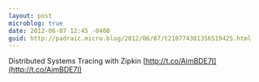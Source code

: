 ```yaml
---
layout: post
microblog: true
date: 2012-06-07 12:45 -0400
guid: http://padraic.micro.blog/2012/06/07/t210774381356519425.html
---
```

Distributed Systems Tracing with Zipkin [http://t.co/AimBDE7I](http://t.co/AimBDE7I)
